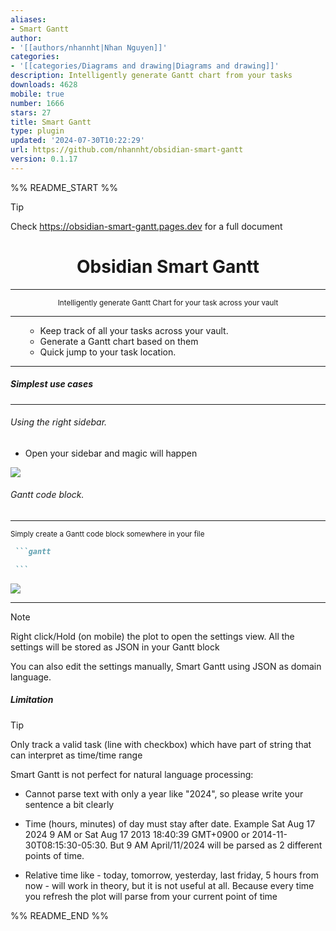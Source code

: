 ```yaml
---
aliases:
- Smart Gantt
author:
- '[[authors/nhannht|Nhan Nguyen]]'
categories:
- '[[categories/Diagrams and drawing|Diagrams and drawing]]'
description: Intelligently generate Gantt chart from your tasks
downloads: 4628
mobile: true
number: 1666
stars: 27
title: Smart Gantt
type: plugin
updated: '2024-07-30T10:22:29'
url: https://github.com/nhannht/obsidian-smart-gantt
version: 0.1.17
---
```


%% README_START %%

>[!tip]
> Check https://obsidian-smart-gantt.pages.dev for a full document


<h1
    align="center"
>Obsidian Smart Gantt</h1>

---

<div align="center">
<sub>Intelligently generate Gantt Chart for your task across your vault</sub>

</div>

---

<ul>

- Keep track of all your tasks across your vault.
- Generate a Gantt chart based on them
- Quick jump to your task location. 

</ul>

---

##### Simplest use cases

---

###### Using the right sidebar.

- Open your sidebar and magic will happen

![](https://raw.githubusercontent.com/nhannht/obsidian-smart-gantt/HEAD/assets/README-1712821565619.png)

###### Gantt code block.



---

<div><sub>Simply create a Gantt code block somewhere in your file </sub> </div>

````markdown
 ```gantt

 ```
````

![](https://raw.githubusercontent.com/nhannht/obsidian-smart-gantt/HEAD/assets/README-1712821625314.png)

---

>[!note]
> Right click/Hold (on mobile) the plot to open the settings view. All the settings will be stored as JSON  in your Gantt block
>
> You can also edit the settings manually, Smart Gantt using JSON as domain language.

##### Limitation



> [!tip]
> 
> Only track a valid task (line with checkbox) which have part of string that can interpret as time/time range
> 
> Smart Gantt is not perfect for natural language processing:
> - Cannot parse text with only a year like "2024", so please write your sentence a bit clearly
> 
> - Time (hours, minutes) of day must stay after date. Example Sat Aug 17 2024 9 AM or Sat Aug 17 2013 18:40:39 GMT+0900 or 2014-11-30T08:15:30-05:30. But 9 AM April/11/2024 will be parsed as 2 different points of time.
> 
> - Relative time like - today, tomorrow, yesterday, last friday, 5 hours from now - will work in theory, but it is not useful at all. Because every time you refresh the plot will parse from your current point of time


%% README_END %%